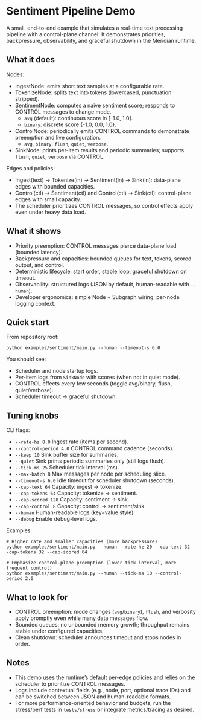 # Sentiment Pipeline Demo

A small, end-to-end example that simulates a real-time text processing pipeline with a control-plane channel. It demonstrates priorities, backpressure, observability, and graceful shutdown in the Meridian runtime.

## What it does

Nodes:
- IngestNode: emits short text samples at a configurable rate.
- TokenizeNode: splits text into tokens (lowercased, punctuation stripped).
- SentimentNode: computes a naive sentiment score; responds to CONTROL messages to change mode.
  - `avg` (default): continuous score in [-1.0, 1.0].
  - `binary`: discrete score {-1.0, 0.0, 1.0}.
- ControlNode: periodically emits CONTROL commands to demonstrate preemption and live configuration.
  - `avg`, `binary`, `flush`, `quiet`, `verbose`.
- SinkNode: prints per-item results and periodic summaries; supports `flush`, `quiet`, `verbose` via CONTROL.

Edges and policies:
- Ingest(text) → Tokenize(in) → Sentiment(in) → Sink(in): data-plane edges with bounded capacities.
- Control(ctl) → Sentiment(ctl) and Control(ctl) → Sink(ctl): control-plane edges with small capacity.
- The scheduler prioritizes CONTROL messages, so control effects apply even under heavy data load.

## What it shows

- Priority preemption: CONTROL messages pierce data-plane load (bounded latency).
- Backpressure and capacities: bounded queues for text, tokens, scored output, and control.
- Deterministic lifecycle: start order, stable loop, graceful shutdown on timeout.
- Observability: structured logs (JSON by default, human-readable with `--human`).
- Developer ergonomics: simple Node + Subgraph wiring; per-node logging context.

## Quick start

From repository root:

```
python examples/sentiment/main.py --human --timeout-s 6.0
```

You should see:
- Scheduler and node startup logs.
- Per-item logs from `SinkNode` with scores (when not in quiet mode).
- CONTROL effects every few seconds (toggle avg/binary, flush, quiet/verbose).
- Scheduler timeout → graceful shutdown.

## Tuning knobs

CLI flags:
- `--rate-hz 8.0`        Ingest rate (items per second).
- `--control-period 4.0` CONTROL command cadence (seconds).
- `--keep 10`            Sink buffer size for summaries.
- `--quiet`              Sink prints periodic summaries only (still logs flush).
- `--tick-ms 25`         Scheduler tick interval (ms).
- `--max-batch 8`        Max messages per node per scheduling slice.
- `--timeout-s 6.0`      Idle timeout for scheduler shutdown (seconds).
- `--cap-text 64`        Capacity: ingest → tokenize.
- `--cap-tokens 64`      Capacity: tokenize → sentiment.
- `--cap-scored 128`     Capacity: sentiment → sink.
- `--cap-control 8`      Capacity: control → sentiment/sink.
- `--human`              Human-readable logs (key=value style).
- `--debug`              Enable debug-level logs.

Examples:
```
# Higher rate and smaller capacities (more backpressure)
python examples/sentiment/main.py --human --rate-hz 20 --cap-text 32 --cap-tokens 32 --cap-scored 64

# Emphasize control-plane preemption (lower tick interval, more frequent control)
python examples/sentiment/main.py --human --tick-ms 10 --control-period 2.0
```

## What to look for

- CONTROL preemption: mode changes (`avg`/`binary`), `flush`, and verbosity apply promptly even while many data messages flow.
- Bounded queues: no unbounded memory growth; throughput remains stable under configured capacities.
- Clean shutdown: scheduler announces timeout and stops nodes in order.

## Notes

- This demo uses the runtime’s default per-edge policies and relies on the scheduler to prioritize CONTROL messages.
- Logs include contextual fields (e.g., node, port, optional trace IDs) and can be switched between JSON and human-readable formats.
- For more performance-oriented behavior and budgets, run the stress/perf tests in `tests/stress` or integrate metrics/tracing as desired.